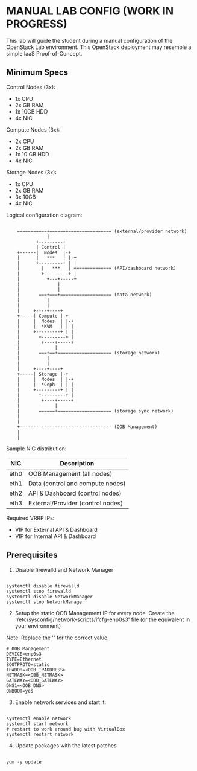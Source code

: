 MANUAL LAB CONFIG (WORK IN PROGRESS)
====================================

This lab will guide the student during a manual configuration of the OpenStack Lab environment. This OpenStack deployment may resemble a simple IaaS Proof-of-Concept. 

Minimum Specs
-------------

Control Nodes (3x):
- 1x CPU
- 2x GB RAM
- 1x 10GB HDD
- 4x NIC

Compute Nodes (3x):
- 2x CPU
- 2x GB RAM
- 1x 10 GB HDD
- 4x NIC

Storage Nodes (3x):
- 1x CPU
- 2x GB RAM
- 3x 10GB
- 4x NIC


Logical configuration diagram:

```console

	===========+======================= (external/provider network)
	           |
	       +---------+
	       | Control |
	+------|  Nodes  |-+
	|      |   ***   | |-+
	|      +---------+ | |
	|        |   ***   | +============= (API/dashboard network)
	|        +---------+ |
	|          +---+-----+
	|              |
	|              |
	|       ===+===+=================== (data network)
	|          |
	|          |
	|     +----+----+
	+-----| Compute |-+
	|     |  Nodes  | |-+
	|     |  *KVM   | | |
	|     +---------+ | |
	|       +---------+ |
	|        +----+-----+
	|             |
	|       ===+==+==================== (storage network)
	|          |
	|          |
	|     +----+----+
	+-----| Storage |-+
	|     |  Nodes  | |-+
	|     |  *Ceph  | | |
	|     +---------+ | |
	|       +---------+ |
	|        +----+-----+
	|             |
	|       ======+==================== (storage sync network)
    |
    |
    +---------------------------------- (OOB Management)
    |
    |

```

Sample NIC distribution:

| NIC  | Description                       |
|:----:|-----------------------------------|
| eth0 | OOB Management (all nodes)        |
| eth1 | Data (control and compute nodes)  |
| eth2 | API & Dashboard (control nodes)   |
| eth3 | External/Provider (control nodes) |

Required VRRP IPs:

- VIP for External API & Dashboard
- VIP for Internal API & Dashboard



Prerequisites
-------------

1. Disable firewalld and Network Manager

```console

systemctl disable firewalld
systemctl stop firewalld 
systemctl disable NetworkManager
systemctl stop NetworkManager

```

2. Setup the static OOB Management IP for every node. Create the '/etc/sysconfig/network-scripts/ifcfg-enp0s3' file (or the equivalent in your environment)

Note: Replace the '<VARIABLE>' for the correct value.

```console
# OOB Management
DEVICE=enp0s3        
TYPE=Ethernet        
BOOTPROTO=static     
IPADDR=<OOB_IPADDRESS>   
NETMASK=<OBB_NETMASK>
GATEWAY=<OBB_GATEWAY> 
DNS1=<OOB_DNS> 
ONBOOT=yes

```

3. Enable network services and start it. 

```console

systemctl enable network
systemctl start network
# restart to work around bug with VirtualBox
systemctl restart network

```

4. Update packages with the latest patches

```console

yum -y update

```
